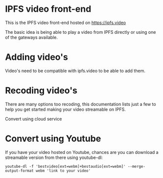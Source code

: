 IPFS video front-end
=========
This is the IPFS video front-end hosted on https://ipfs.video

The basic idea is being able to play a video from IPFS directly or using one of the gateways available.

Adding video's
==============

Video's need to be compatible with ipfs.video to be able to add them.

Recoding video's
===============
There are many options too recoding, this documentation lists just a few to help you get started making your video streamable on IPFS.


Convert using cloud service

Convert using Youtube
====================
If you have your video hosted on Youtube, chances are you can download a streamable version from there using youtube-dl:

```
youtube-dl -f 'bestvideo[ext=webm]+bestaudio[ext=webm]' --merge-output-format webm 'link to your video'
```





